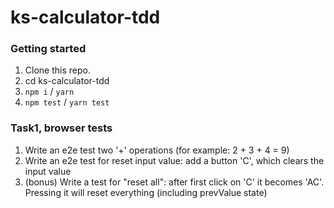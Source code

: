 # ks-calculator-tdd

### Getting started

1. Clone this repo.
2. cd ks-calculator-tdd
3. `npm i` / `yarn`
4. `npm test` / `yarn test`

### Task1, browser tests
1. Write an e2e test two '+' operations (for example: 2 + 3 + 4 = 9)
2. Write an e2e test for reset input value: add a button 'C', which clears the input value
3. (bonus) Write a test for "reset all": after first click on 'C' it becomes 'AC'. Pressing it will reset everything (including prevValue state)
